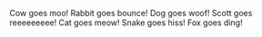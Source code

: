 Cow goes moo!
Rabbit goes bounce!
Dog goes woof!
Scott goes reeeeeeeee!
Cat goes meow!
Snake goes hiss!
Fox goes ding!

